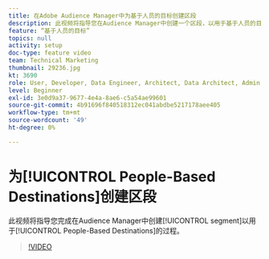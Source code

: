 ```yaml
---
title: 在Adobe Audience Manager中为基于人员的目标创建区段
description: 此视频将指导您在Audience Manager中创建一个区段，以用于基于人员的目标。
feature: “基于人员的目标”
topics: null
activity: setup
doc-type: feature video
team: Technical Marketing
thumbnail: 29236.jpg
kt: 3690
role: User, Developer, Data Engineer, Architect, Data Architect, Admin, Leader
level: Beginner
exl-id: 3e0d9a37-9677-4e4a-8ae6-c5a54ae99601
source-git-commit: 4b91696f840518312ec041abdbe5217178aee405
workflow-type: tm+mt
source-wordcount: '49'
ht-degree: 0%

---
```


# 为[!UICONTROL People-Based Destinations]创建区段

此视频将指导您完成在Audience Manager中创建[!UICONTROL segment]以用于[!UICONTROL People-Based Destinations]的过程。

>[!VIDEO](https://video.tv.adobe.com/v/29236/?quality=12)
